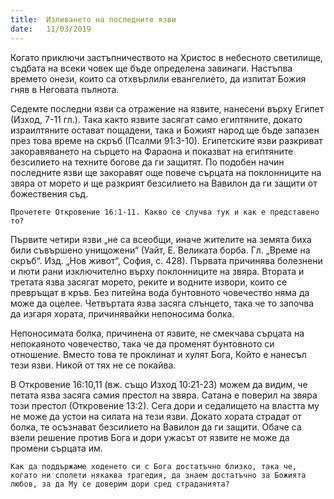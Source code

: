 ```yaml
---
title:  Изливането на последните язви
date:   11/03/2019
---
```


Когато приключи застъпничеството на Христос в небесното светилище, съдбата на всеки човек ще бъде определена завинаги. Настъпва времето онези, които са отхвърлили евангелието, да изпитат Божия гняв в Неговата пълнота.

Седемте последни язви са отражение на язвите, нанесени върху Египет (Изход, 7-11 гл.). Така както язвите засягат само египтяните, докато израилтяните остават пощадени, така и Божият народ ще бъде запазен през това време на скръб (Псалми 91:3-10). Египетските язви разкриват закоравяването на сърцето на Фараона и показват на египтяните безсилието на техните богове да ги защитят. По подобен начин последните язви ще закоравят още повече сърцата на поклонниците на звяра от морето и ще разкрият безсилието на Вавилон да ги защити от божествения съд.

`Прочетете Откровение 16:1-11. Какво се случва тук и как е представено то?`

Първите четири язви „не са всеобщи, иначе жителите на земята биха били съвършено унищожени“ (Уайт, Е. Великата борба. Гл. „Време на скръб“. Изд. „Нов живот“, София, с. 428). Първата причинява болезнени и люти рани изключително върху поклонниците на звяра. Втората и третата язва засягат морето, реките и водните извори, които се превръщат в кръв. Без питейна вода бунтовното човечество няма да може да оцелее. Четвъртата язва засяга слънцето, така че то започва да изгаря хората, причинявайки непоносима болка.

Непоносимата болка, причинена от язвите, не смекчава сърцата на непокаяното човечество, така че да променят бунтовното си отношение. Вместо това те проклинат и хулят Бога, Който е нанесъл тези язви. Никой от тях не се покайва.

В Откровение 16:10,11 (вж. също Изход 10:21-23) можем да видим, че петата язва засяга самия престол на звяра. Сатана е поверил на звяра този престол (Откровение 13:2). Сега дори и седалището на властта му не може да устои на силата на тези язви. Докато хората страдат от болка, те осъзнават безсилието на Вавилон да ги защити. Обаче са взели решение против Бога и дори ужасът от язвите не може да промени сърцата им.

`Как да поддържаме ходенето си с Бога достатъчно близко, така че, когато ни сполети някаква трагедия, да знаем достатъчно за Божията любов, за да Му се доверим дори сред страданията?`